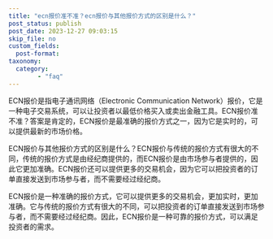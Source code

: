 ```yaml
---
title: "ecn报价准不准？ecn报价与其他报价方式的区别是什么？"
post_status: publish
post_date: 2023-12-27 09:03:15
skip_file: no
custom_fields: 
  post-format: 
taxonomy:
  category:
        - "faq"
---
```


ECN报价是指电子通讯网络（Electronic Communication Network）报价，它是一种电子交易系统，可以让投资者以最低价格买入或卖出金融工具。ECN报价准不准？答案是肯定的，ECN报价是最准确的报价方式之一，因为它是实时的，可以提供最新的市场价格。

ECN报价与其他报价方式的区别是什么？ECN报价与传统的报价方式有很大的不同，传统的报价方式是由经纪商提供的，而ECN报价是由市场参与者提供的，因此它更加准确。ECN报价还可以提供更多的交易机会，因为它可以把投资者的订单直接发送到市场参与者，而不需要经过经纪商。

ECN报价是一种准确的报价方式，它可以提供更多的交易机会，更加实时，更加准确。它与传统的报价方式有很大的不同，可以把投资者的订单直接发送到市场参与者，而不需要经过经纪商。因此，ECN报价是一种可靠的报价方式，可以满足投资者的需求。
